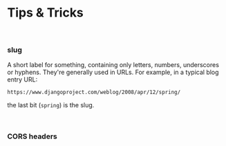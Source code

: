 # Tips & Tricks

<br>

### slug

A short label for something, containing only letters, numbers, underscores or hyphens. They're generally used in URLs. For example, in a typical blog entry URL:

```
https://www.djangoproject.com/weblog/2008/apr/12/spring/
```

the last bit (`spring`) is the slug.

<br>

### CORS headers

<br> 
